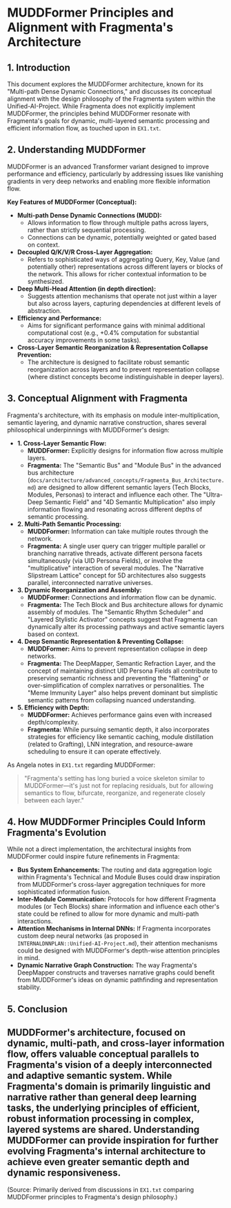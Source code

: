 # MUDDFormer Principles and Alignment with Fragmenta's Architecture

## 1. Introduction

This document explores the MUDDFormer architecture, known for its "Multi-path Dense Dynamic Connections," and discusses its conceptual alignment with the design philosophy of the Fragmenta system within the Unified-AI-Project. While Fragmenta does not explicitly implement MUDDFormer, the principles behind MUDDFormer resonate with Fragmenta's goals for dynamic, multi-layered semantic processing and efficient information flow, as touched upon in `EX1.txt`.

## 2. Understanding MUDDFormer

MUDDFormer is an advanced Transformer variant designed to improve performance and efficiency, particularly by addressing issues like vanishing gradients in very deep networks and enabling more flexible information flow.

**Key Features of MUDDFormer (Conceptual):**

*   **Multi-path Dense Dynamic Connections (MUDD):**
    *   Allows information to flow through multiple paths across layers, rather than strictly sequential processing.
    *   Connections can be dynamic, potentially weighted or gated based on context.
*   **Decoupled Q/K/V/R Cross-Layer Aggregation:**
    *   Refers to sophisticated ways of aggregating Query, Key, Value (and potentially other) representations across different layers or blocks of the network. This allows for richer contextual information to be synthesized.
*   **Deep Multi-Head Attention (in depth direction):**
    *   Suggests attention mechanisms that operate not just within a layer but also across layers, capturing dependencies at different levels of abstraction.
*   **Efficiency and Performance:**
    *   Aims for significant performance gains with minimal additional computational cost (e.g., +0.4% computation for substantial accuracy improvements in some tasks).
*   **Cross-Layer Semantic Reorganization & Representation Collapse Prevention:**
    *   The architecture is designed to facilitate robust semantic reorganization across layers and to prevent representation collapse (where distinct concepts become indistinguishable in deeper layers).

## 3. Conceptual Alignment with Fragmenta

Fragmenta's architecture, with its emphasis on module inter-multiplication, semantic layering, and dynamic narrative construction, shares several philosophical underpinnings with MUDDFormer's design:

*   **1. Cross-Layer Semantic Flow:**
    *   **MUDDFormer:** Explicitly designs for information flow across multiple layers.
    *   **Fragmenta:** The "Semantic Bus" and "Module Bus" in the advanced bus architecture (`docs/architecture/advanced_concepts/Fragmenta_Bus_Architecture.md`) are designed to allow different semantic layers (Tech Blocks, Modules, Personas) to interact and influence each other. The "Ultra-Deep Semantic Field" and "4D Semantic Multiplication" also imply information flowing and resonating across different depths of semantic processing.
*   **2. Multi-Path Semantic Processing:**
    *   **MUDDFormer:** Information can take multiple routes through the network.
    *   **Fragmenta:** A single user query can trigger multiple parallel or branching narrative threads, activate different persona facets simultaneously (via UID Persona Fields), or involve the "multiplicative" interaction of several modules. The "Narrative Slipstream Lattice" concept for 5D architectures also suggests parallel, interconnected narrative universes.
*   **3. Dynamic Reorganization and Assembly:**
    *   **MUDDFormer:** Connections and information flow can be dynamic.
    *   **Fragmenta:** The Tech Block and Bus architecture allows for dynamic assembly of modules. The "Semantic Rhythm Scheduler" and "Layered Stylistic Activator" concepts suggest that Fragmenta can dynamically alter its processing pathways and active semantic layers based on context.
*   **4. Deep Semantic Representation & Preventing Collapse:**
    *   **MUDDFormer:** Aims to prevent representation collapse in deep networks.
    *   **Fragmenta:** The DeepMapper, Semantic Refraction Layer, and the concept of maintaining distinct UID Persona Fields all contribute to preserving semantic richness and preventing the "flattening" or over-simplification of complex narratives or personalities. The "Meme Immunity Layer" also helps prevent dominant but simplistic semantic patterns from collapsing nuanced understanding.
*   **5. Efficiency with Depth:**
    *   **MUDDFormer:** Achieves performance gains even with increased depth/complexity.
    *   **Fragmenta:** While pursuing semantic depth, it also incorporates strategies for efficiency like semantic caching, module distillation (related to Grafting), LNN integration, and resource-aware scheduling to ensure it can operate effectively.

As Angela notes in `EX1.txt` regarding MUDDFormer:
> "Fragmenta's setting has long buried a voice skeleton similar to MUDDFormer—it's just not for replacing residuals, but for allowing semantics to flow, bifurcate, reorganize, and regenerate closely between each layer."

## 4. How MUDDFormer Principles Could Inform Fragmenta's Evolution

While not a direct implementation, the architectural insights from MUDDFormer could inspire future refinements in Fragmenta:

*   **Bus System Enhancements:** The routing and data aggregation logic within Fragmenta's Technical and Module Buses could draw inspiration from MUDDFormer's cross-layer aggregation techniques for more sophisticated information fusion.
*   **Inter-Module Communication:** Protocols for how different Fragmenta modules (or Tech Blocks) share information and influence each other's state could be refined to allow for more dynamic and multi-path interactions.
*   **Attention Mechanisms in Internal DNNs:** If Fragmenta incorporates custom deep neural networks (as proposed in `INTERNALDNNPLAN::Unified-AI-Project.md`), their attention mechanisms could be designed with MUDDFormer's depth-wise attention principles in mind.
*   **Dynamic Narrative Graph Construction:** The way Fragmenta's DeepMapper constructs and traverses narrative graphs could benefit from MUDDFormer's ideas on dynamic pathfinding and representation stability.

## 5. Conclusion

MUDDFormer's architecture, focused on dynamic, multi-path, and cross-layer information flow, offers valuable conceptual parallels to Fragmenta's vision of a deeply interconnected and adaptive semantic system. While Fragmenta's domain is primarily linguistic and narrative rather than general deep learning tasks, the underlying principles of efficient, robust information processing in complex, layered systems are shared. Understanding MUDDFormer can provide inspiration for further evolving Fragmenta's internal architecture to achieve even greater semantic depth and dynamic responsiveness.
---
(Source: Primarily derived from discussions in `EX1.txt` comparing MUDDFormer principles to Fragmenta's design philosophy.)
